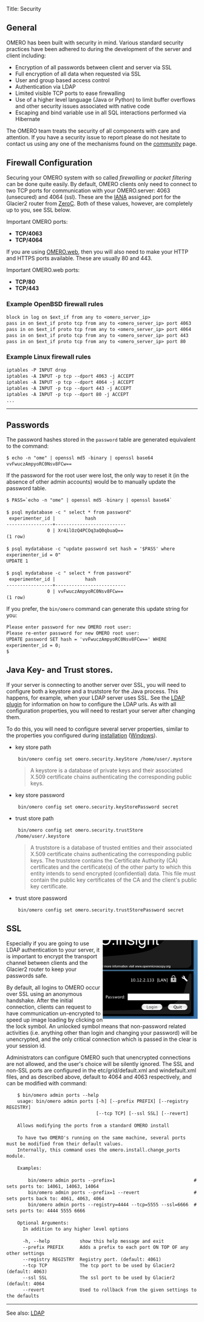 Title: Security

## General ##

OMERO has been built with security in mind. Various standard security practices have been adhered to during the development of the server and client including:

 * Encryption of all passwords between client and server via SSL
 * Full encryption of all data when requested via SSL
 * User and group based access control
 * Authentication via LDAP
 * Limited visible TCP ports to ease firewalling
 * Use of a higher level language (Java or Python) to limit buffer overflows and other security issues associated with native code
 * Escaping and bind variable use in all SQL interactions performed via Hibernate

The OMERO team treats the security of all components with care and attention. If you have a security issue to report please do not hesitate to contact us using any one of the mechanisms found on the [community](../../../community) page.

## Firewall Configuration ##

Securing your OMERO system with so called *firewalling* or *packet filtering* can be done quite easily. By default, OMERO clients only need to connect to two TCP ports for communication with your OMERO.server: 4063 (unsecured) and 4064 (ssl). These are the [IANA](http://www.iana.org/assignments/port-numbers) assigned port for the Glacier2 router from [ZeroC](http://zeroc.com). Both of these values, however, are completely up to you, see SSL below.

Important OMERO ports:

 *  __TCP/4063__
 *  __TCP/4064__

If you are using [OMERO.web](install_web), then you will also need to make your HTTP and HTTPS ports available. These are usually 80 and 443.

Important OMERO.web ports:

 *  __TCP/80__
 *  __TCP/443__

### Example OpenBSD firewall rules ###

    block in log on $ext_if from any to <omero_server_ip>
    pass in on $ext_if proto tcp from any to <omero_server_ip> port 4063
    pass in on $ext_if proto tcp from any to <omero_server_ip> port 4064
    pass in on $ext_if proto tcp from any to <omero_server_ip> port 443
    pass in on $ext_if proto tcp from any to <omero_server_ip> port 80

### Example Linux firewall rules ###

    iptables -P INPUT drop
    iptables -A INPUT -p tcp --dport 4063 -j ACCEPT
    iptables -A INPUT -p tcp --dport 4064 -j ACCEPT
    iptables -A INPUT -p tcp --dport 443 -j ACCEPT
    iptables -A INPUT -p tcp --dport 80 -j ACCEPT
    ...

----

## Passwords ##

The password hashes stored in the `password` table are generated equivalent to the command:

    $ echo -n "ome" | openssl md5 -binary | openssl base64
    vvFwuczAmpyoRC0Nsv8FCw==

If the password for the root user were lost, the only way to reset it (in the absence of other admin accounts) would be to manually update the password table.

    $ PASS=`echo -n "ome" | openssl md5 -binary | openssl base64`

    $ psql mydatabase -c " select * from password"
     experimenter_id |           hash           
    -----------------+--------------------------
                   0 | Xr4ilOzQ4PCOq3aQ0qbuaQ==
    (1 row)

    $ psql mydatabase -c "update password set hash = '$PASS' where experimenter_id = 0"
    UPDATE 1

    $ psql mydatabase -c " select * from password"
     experimenter_id |           hash           
    -----------------+--------------------------
                   0 | vvFwuczAmpyoRC0Nsv8FCw==
    (1 row)

If you prefer, the `bin/omero` command can generate this update string for you:

    Please enter password for new OMERO root user: 
    Please re-enter password for new OMERO root user: 
    UPDATE password SET hash = 'vvFwuczAmpyoRC0Nsv8FCw==' WHERE experimenter_id = 0;
    $ 

## Java Key- and Trust stores. ##

If your server is connecting to another server over SSL, you will need to configure both a keystore and a truststore for the Java process. This happens, for example, when your LDAP server uses SSL. See the [LDAP plugin](./install-ldap) for information on how to configure the LDAP urls. As with all configuration properties, you will need to restart your server after changing them.

To do this, you will need to configure several server properties, similar to the properties you configured during [installation](./installation) ([Windows](./install-windows)).

 * key store path

        bin/omero config set omero.security.keyStore /home/user/.mystore

    > A keystore is a database of private keys and their associated X.509 certificate chains authenticating the corresponding public keys. 

 * key store password

        bin/omero config set omero.security.keyStorePassword secret
 
 * trust store path

        bin/omero config set omero.security.trustStore /home/user/.keystore

    > A truststore is a database of trusted entities and their associated X.509 certificate chains authenticating the corresponding public keys.
The truststore contains the Certificate Authority (CA) certificates and the certificate(s) of the other party to which this entity intends to send encrypted (confidential) data. This file must contain the public key certificates of the CA and the client's public key certificate. 

 * trust store password

        bin/omero config set omero.security.trustStorePassword secret


## SSL ##

<img style="float:right; width: 250px" title="Secure Login" src="installation-images/secure-login.png"/> 

Especially if you are going to use LDAP authentication to your server, it is important to encrypt the transport channel between clients and the Glacier2 router to keep your passwords safe.

By default, all logins to OMERO occur over SSL using an anonymous handshake. After the initial connection, clients can request to have communication un-encrypted to speed up image loading by clicking on the lock symbol. An unlocked symbol means that non-password related activities (i.e. anything other than login and changing your password) will be unencrypted, and the only critical connection which is passed in the clear is your session id.

Administrators can configure OMERO such that unencrypted connections are not allowed, and the user's choice will be silently ignored. The SSL and non-SSL ports are configured in the etc/grid/default.xml and windefault.xml files, and as described above, default to 4064 and 4063 respectively, and can be modified with command:

        $ bin/omero admin ports --help
        usage: bin/omero admin ports [-h] [--prefix PREFIX] [--registry REGISTRY]
                                     [--tcp TCP] [--ssl SSL] [--revert]
        
        Allows modifying the ports from a standard OMERO install
        
        To have two OMERO's running on the same machine, several ports must be modified from their default values.
        Internally, this command uses the omero.install.change_ports module.
        
        Examples:
        
            bin/omero admin ports --prefix=1                             # sets ports to: 14061, 14063, 14064
            bin/omero admin ports --prefix=1 --revert                    # sets ports back to: 4061, 4063, 4064
            bin/omero admin ports --registry=4444 --tcp=5555 --ssl=6666  # sets ports to: 4444 5555 6666
        
        Optional Arguments:
          In addition to any higher level options
        
          -h, --help           show this help message and exit
          --prefix PREFIX      Adds a prefix to each port ON TOP OF any other settings
          --registry REGISTRY  Registry port. (default: 4061)
          --tcp TCP            The tcp port to be used by Glacier2 (default: 4063)
          --ssl SSL            The ssl port to be used by Glacier2 (default: 4064
          --revert             Used to rollback from the given settings to the defaults


----

See also: [LDAP](./install-ldap)

